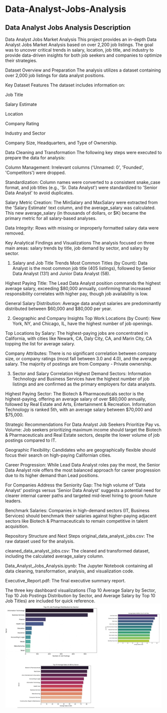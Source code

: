 # Data-Analyst-Jobs-Analysis
Data Analyst Jobs Analysis Description 
---
Data Analyst Jobs Market Analysis
This project provides an in-depth Data Analyst Jobs Market Analysis based on over 2,200 job listings. The goal was to uncover critical trends in salary, location, job title, and industry to provide data-driven insights for both job seekers and companies to optimize their strategies.

Dataset Overview and Preparation
The analysis utilizes a dataset containing over 2,000 job listings for data analyst positions.

Key Dataset Features
The dataset includes information on:

Job Title

Salary Estimate

Location

Company Rating

Industry and Sector

Company Size, Headquarters, and Type of Ownership.

Data Cleaning and Transformation
The following key steps were executed to prepare the data for analysis:

Column Management: Irrelevant columns ('Unnamed: 0', 'Founded', 'Competitors') were dropped.

Standardization: Column names were converted to a consistent snake_case format, and job titles (e.g., 'Sr. Data Analyst') were standardized to 'Senior Data Analyst' to avoid duplicates.

Salary Metric Creation: The MinSalary and MaxSalary were extracted from the 'Salary Estimate' text column, and the average_salary was calculated. This new average_salary (in thousands of dollars, or $K) became the primary metric for all salary-based analyses.

Data Integrity: Rows with missing or improperly formatted salary data were removed.

Key Analytical Findings and Visualizations
The analysis focused on three main areas: salary trends by title, job demand by sector, and salary by sector.

1. Salary and Job Title Trends
Most Common Titles (by Count): Data Analyst is the most common job title (405 listings), followed by Senior Data Analyst (131) and Junior Data Analyst (58).

Highest Paying Title: The Lead Data Analyst position commands the highest average salary, exceeding $80,000 annually, confirming that increased responsibility correlates with higher pay, though job availability is low.

General Salary Distribution: Average data analyst salaries are predominantly distributed between $60,000 and $80,000 per year.

2. Geographic and Company Insights
Top Work Locations (by Count): New York, NY, and Chicago, IL, have the highest number of job openings.

Top Locations by Salary: The highest-paying jobs are concentrated in California, with cities like Newark, CA, Daly City, CA, and Marin City, CA topping the list for average salary.

Company Attributes: There is no significant correlation between company size, or company ratings (most fall between 3.0 and 4.0), and the average salary. The majority of postings are from Company - Private ownership.

3. Sector and Salary Correlation
Highest Demand Sectors: Information Technology and Business Services have the highest number of job listings and are confirmed as the primary employers for data analysts.

Highest Paying Sector: The Biotech & Pharmaceuticals sector is the highest-paying, offering an average salary of over $80,000 annually, followed by Real Estate and Arts, Entertainment & Recreation. Information Technology is ranked 5th, with an average salary between $70,000 and $75,000.

Strategic Recommendations
For Data Analyst Job Seekers
Prioritize Pay vs. Volume: Job seekers prioritizing maximum income should target the Biotech & Pharmaceuticals and Real Estate sectors, despite the lower volume of job postings compared to IT.

Geographic Flexibility: Candidates who are geographically flexible should focus their search on high-paying Californian cities.

Career Progression: While Lead Data Analyst roles pay the most, the Senior Data Analyst role offers the most balanced approach for career progression due to its higher demand than Lead positions.

For Companies
Address the Seniority Gap: The high volume of 'Data Analyst' postings versus 'Senior Data Analyst' suggests a potential need for clearer internal career paths and targeted mid-level hiring to groom future leaders.

Benchmark Salaries: Companies in high-demand sectors (IT, Business Services) should benchmark their salaries against higher-paying adjacent sectors like Biotech & Pharmaceuticals to remain competitive in talent acquisition.

Repository Structure and Next Steps
original_data_analyst_jobs.csv: The raw dataset used for the analysis.

cleaned_data_analyst_jobs.csv: The cleaned and transformed dataset, including the calculated average_salary column.

Data_Analyst_Jobs_Analysis.ipynb: The Jupyter Notebook containing all data cleaning, transformation, analysis, and visualization code.

Executive_Report.pdf: The final executive summary report.

The three key dashboard visualizations (Top 10 Average Salary by Sector, Top 10 Job Postings Distribution by Sector, and Average Salary by Top 10 Job Titles) are included for quick reference.
![Image](https://github.com/ramyaa0805/Data-Analyst-Jobs-Analysis/blob/7cf8a65b5ec2469e38868c86050fdee0f1dda5f1/WhatsApp%20Image%202025-10-05%20at%2012.43.36_c553965c.jpg)
